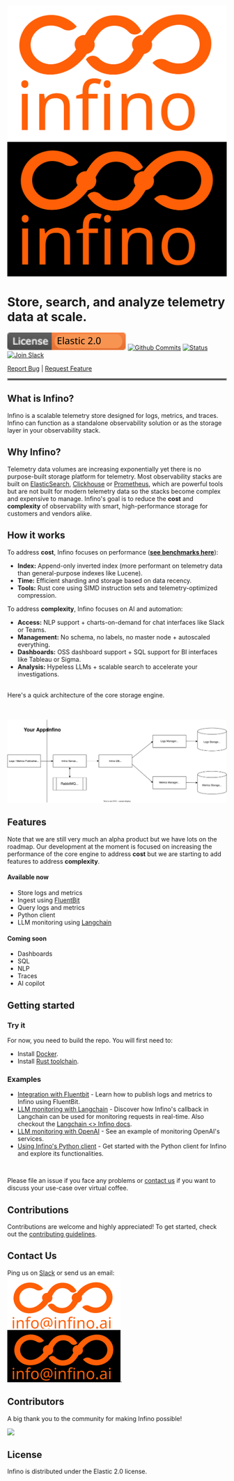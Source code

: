 ![Infino Logo (Light)](docs/Infino_logo_light.svg#gh-light-mode-only)
![Infino Logo (Dark)](docs/Infino_logo_dark.svg#gh-dark-mode-only)

# Store, search, and analyze telemetry data at scale.

![Elastic Logo](docs/ElasticLicenseLogo.svg)
[![Github Commits](https://img.shields.io/github/commit-activity/m/infinohq/infino)](https://github.com/infinohq/infino/commits)
<a href="https://github.com/infinohq/infino/actions/workflows/post-merge-ci.yml">
  <img src="https://github.com/infinohq/infino/actions/workflows/post-merge-ci.yml/badge.svg?branch=main" alt="Status" >
</a>
[![Join Slack](https://img.shields.io/badge/slack-join_chat-white.svg?logo=slack&style=social)](https://infinohq.slack.com/join/shared_invite/zt-1tqqc0vsz-jF80cpkGy7aFsALQKggy8g#/shared-invite/email)


[Report Bug](https://github.com/infinohq/infino/issues/new?assignees=&labels=&template=bug_report.md) |
[Request Feature](https://github.com/infinohq/infino/issues/new?assignees=&labels=&template=feature_request.md)

<hr style="border:2px solid gray">

## What is Infino?

Infino is a scalable telemetry store designed for logs, metrics, and traces. Infino can function as a standalone observability solution or as the storage layer in your observability stack.

## Why Infino?
Telemetry data volumes are increasing exponentially yet there is no  purpose-built storage platform for telemetry. Most observability stacks are built on [ElasticSearch](https://github.com/elastic/elasticsearch-rs), [Clickhouse](https://github.com/ClickHouse/ClickHouse) or [Prometheus](https://github.com/prometheus/prometheus), which are powerful tools but are not built for modern telemetry data so the stacks become complex and expensive to manage. Infino's goal is to reduce the **cost** and **complexity** of observability with smart, high-performance storage for customers and vendors alike.

## How it works
To address **cost**, Infino focuses on performance ([**see benchmarks here**](benches/README.md)):

- **Index:** Append-only inverted index (more performant on telemetry data than general-purpose indexes like Lucene).
- **Time:** Efficient sharding and storage based on data recency.
- **Tools:** Rust core using SIMD instruction sets and telemetry-optimized compression.

To address **complexity**, Infino focuses on AI and automation:

- **Access:** NLP support + charts-on-demand for chat interfaces like Slack or Teams.
- **Management:** No schema, no labels, no master node + autoscaled everything.
- **Dashboards:** OSS dashboard support + SQL support for BI interfaces like Tableau or Sigma.
- **Analysis:** Hypeless LLMs + scalable search to accelerate your investigations.

</br>
Here's a quick architecture of the core storage engine.
</br>
</br>
</br>

![Architecture](docs/architecture.drawio.svg)

## Features
Note that we are still very much an alpha product but we have lots on the roadmap. Our development at the moment is focused on increasing the performance of the core engine to address **cost** but we are starting to add features to address **complexity**. 

#### Available now
 - Store logs and metrics
 - Ingest using [FluentBit](https://fluentbit.io/)
 - Query logs and metrics
 - Python client
 - LLM monitoring using [Langchain](https://github.com/langchain-ai/langchain)

#### Coming soon
- Dashboards
- SQL
- NLP
- Traces
- AI copilot

## Getting started

### Try it
For now, you need to build the repo. You will first need to:

- Install [Docker](https://docs.docker.com/engine/install/).
- Install [Rust toolchain](https://www.rust-lang.org/tools/install).


### Examples

* [Integration with Fluentbit](examples/fluentbit/README.md) - Learn how to publish logs and metrics to Infino using FluentBit.
* [LLM monitoring with Langchain](examples/llm-monitoring-langchain/llm-monitoring-langchain.ipynb) - Discover how Infino's callback in Langchain can be used for monitoring requests in real-time. Also checkout the [Langchain <> Infino docs](https://python.langchain.com/docs/ecosystem/integrations/infino).
* [LLM monitoring with OpenAI](examples/llm-monitoring-openai/llm-monitoring-openai.ipynb) - See an example of monitoring OpenAI's services.
* [Using Infino's Python client](https://pyup.io/packages/pypi/infinopy/) - Get started with the Python client for Infino and explore its functionalities.

</br>

Please file an issue if you face any problems or [contact us](#telephone_receiver-contact-us) if you
want to discuss your use-case over virtual coffee.

## Contributions

Contributions are welcome and highly appreciated! To get started, check out the [contributing guidelines](CONTRIBUTING.md).

## Contact Us

Ping us on [Slack](https://infinohq.slack.com/join/shared_invite/zt-1tqqc0vsz-jF80cpkGy7aFsALQKggy8g#/shared-invite/email) or send us an email: ![Infino Logo (Light)](docs/Infino_email_light.svg#gh-light-mode-only)
![Infino Logo (Dark)](docs/Infino_email_dark.svg#gh-dark-mode-only).

## Contributors

A big thank you to the community for making Infino possible!

<a href="https://github.com/infinohq/infino/graphs/contributors">
  <img src="https://contrib.rocks/image?repo=infinohq/infino" />
</a>

## License
Infino is distributed under the Elastic 2.0 license.